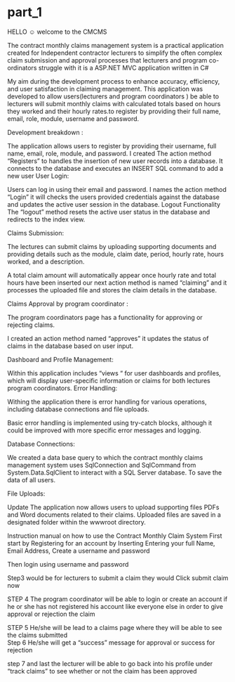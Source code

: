 # part_1

HELLO ☺️ welcome to the CMCMS


The contract monthly claims management system  is a practical application created for Independent contractor lecturers to simplify the often complex claim submission and approval processes that lecturers and program co-ordinators struggle with it is a ASP.NET MVC application written in C#

My aim during the development process to enhance accuracy, efficiency, and user satisfaction in claiming management.
This application was developed to allow users(lecturers and program coordinators ) be able to lecturers will submit monthly claims with calculated totals based on hours they worked and their hourly rates.to register by providing their full name, email, role, module, username and password.

Development breakdown :

The application allows users to register by providing their username, full name, email, role, module, and password.
I created The action method “Registers” to handles the insertion of new user records into a database. It connects to the database and executes an INSERT SQL command to add a new user
User Login:

Users can log in using their email and password.
I names the action method “Login” it will checks the users provided credentials against the database and updates the active user session in the database.
Logout Functionality
The “logout” method resets the active user status in the database and redirects to the index view.

Claims Submission:

The lectures  can submit claims by uploading supporting documents and providing details such as the module, claim date, period, hourly rate, hours worked, and a description.

A total claim amount  will automatically appear once hourly rate and total hours have been inserted 
our next action method is named “claiming” and it processes the uploaded file and stores the claim details in the database.

Claims Approval by program coordinator :

The program coordinators page has a functionality for approving or rejecting claims.

I created an action method named “approves” it  updates the status of claims in the database based on user input.

Dashboard and Profile Management:

Within this application includes “views “ for user dashboards and profiles, which will display user-specific information or claims for both lectures  program coordinators.
Error Handling:

Withing the  application there is  error handling for various operations, including database connections and file uploads.

Basic error handling is implemented using try-catch blocks, although it could be improved with more specific error messages and logging.


Database Connections:

We created a data base query to which the contract monthly claims management system  uses SqlConnection and SqlCommand from System.Data.SqlClient to interact with a SQL Server database. To save the data of all users.


File Uploads:

Update The application now allows users to upload  supporting files PDFs and Word documents related to their claims.
Uploaded files are saved in a designated folder within the wwwroot directory.


Instruction manual on how to use the Contract Monthly Claim System
First start by Registering for an account by Inserting Entering your full Name, Email Address,
Create a username and password 
 
Then login using username and password 
 

Step3 would be for lecturers to submit a claim they would Click submit claim now 
 


STEP 4 The program coordinator will be able to login or create an account if he or she has not registered his account  like everyone else in order to give approval  or rejection the claim  

STEP 5 He/she will be  lead to a claims page where they will be able to see the claims submitted  
Step 6 He/she will get a “success” message for approval or success for rejection  


step 7 and last the lecturer will be able to go back into his profile under “track claims” to see whether or not the claim has been approved 
 






